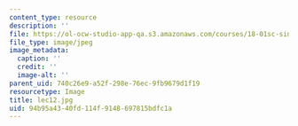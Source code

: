 ```yaml
---
content_type: resource
description: ''
file: https://ol-ocw-studio-app-qa.s3.amazonaws.com/courses/18-01sc-single-variable-calculus-fall-2010/94b95a4340fd114f9148697815bdfc1a_lec12.jpg
file_type: image/jpeg
image_metadata:
  caption: ''
  credit: ''
  image-alt: ''
parent_uid: 740c26e9-a52f-298e-76ec-9fb9679d1f19
resourcetype: Image
title: lec12.jpg
uid: 94b95a43-40fd-114f-9148-697815bdfc1a
---
```

